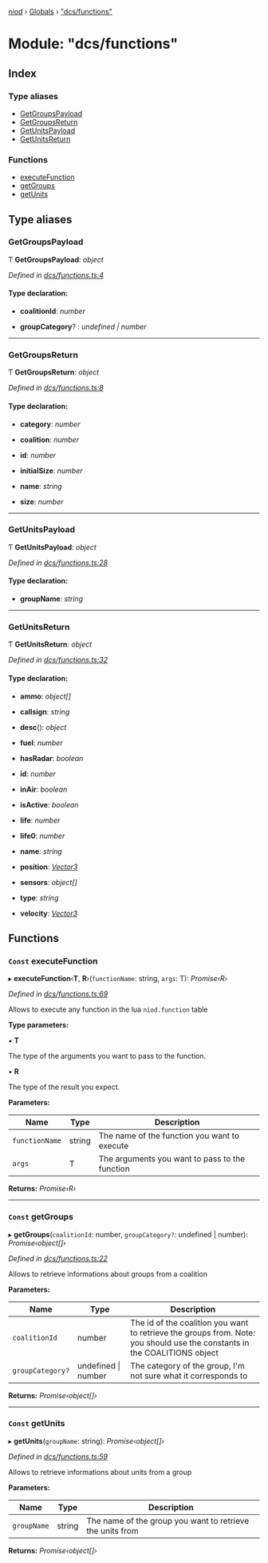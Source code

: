 [niod](../README.md) › [Globals](../globals.md) › ["dcs/functions"](_dcs_functions_.md)

# Module: "dcs/functions"

## Index

### Type aliases

* [GetGroupsPayload](_dcs_functions_.md#getgroupspayload)
* [GetGroupsReturn](_dcs_functions_.md#getgroupsreturn)
* [GetUnitsPayload](_dcs_functions_.md#getunitspayload)
* [GetUnitsReturn](_dcs_functions_.md#getunitsreturn)

### Functions

* [executeFunction](_dcs_functions_.md#const-executefunction)
* [getGroups](_dcs_functions_.md#const-getgroups)
* [getUnits](_dcs_functions_.md#const-getunits)

## Type aliases

###  GetGroupsPayload

Ƭ **GetGroupsPayload**: *object*

*Defined in [dcs/functions.ts:4](https://github.com/Ked57/NIOD/blob/3d4f24b/src/dcs/functions.ts#L4)*

#### Type declaration:

* **coalitionId**: *number*

* **groupCategory**? : *undefined | number*

___

###  GetGroupsReturn

Ƭ **GetGroupsReturn**: *object*

*Defined in [dcs/functions.ts:8](https://github.com/Ked57/NIOD/blob/3d4f24b/src/dcs/functions.ts#L8)*

#### Type declaration:

* **category**: *number*

* **coalition**: *number*

* **id**: *number*

* **initialSize**: *number*

* **name**: *string*

* **size**: *number*

___

###  GetUnitsPayload

Ƭ **GetUnitsPayload**: *object*

*Defined in [dcs/functions.ts:28](https://github.com/Ked57/NIOD/blob/3d4f24b/src/dcs/functions.ts#L28)*

#### Type declaration:

* **groupName**: *string*

___

###  GetUnitsReturn

Ƭ **GetUnitsReturn**: *object*

*Defined in [dcs/functions.ts:32](https://github.com/Ked57/NIOD/blob/3d4f24b/src/dcs/functions.ts#L32)*

#### Type declaration:

* **ammo**: *object[]*

* **callsign**: *string*

* **desc**(): *object*

* **fuel**: *number*

* **hasRadar**: *boolean*

* **id**: *number*

* **inAir**: *boolean*

* **isActive**: *boolean*

* **life**: *number*

* **life0**: *number*

* **name**: *string*

* **position**: *[Vector3](_utils_.md#vector3)*

* **sensors**: *object[]*

* **type**: *string*

* **velocity**: *[Vector3](_utils_.md#vector3)*

## Functions

### `Const` executeFunction

▸ **executeFunction**‹**T**, **R**›(`functionName`: string, `args`: T): *Promise‹R›*

*Defined in [dcs/functions.ts:69](https://github.com/Ked57/NIOD/blob/3d4f24b/src/dcs/functions.ts#L69)*

Allows to execute any function in the lua `niod.function` table

**Type parameters:**

▪ **T**

The type of the arguments you want to pass to the function.

▪ **R**

The type of the result you expect.

**Parameters:**

Name | Type | Description |
------ | ------ | ------ |
`functionName` | string | The name of the function you want to execute |
`args` | T | The arguments you want to pass to the function  |

**Returns:** *Promise‹R›*

___

### `Const` getGroups

▸ **getGroups**(`coalitionId`: number, `groupCategory?`: undefined | number): *Promise‹object[]›*

*Defined in [dcs/functions.ts:22](https://github.com/Ked57/NIOD/blob/3d4f24b/src/dcs/functions.ts#L22)*

Allows to retrieve informations about groups from a coalition

**Parameters:**

Name | Type | Description |
------ | ------ | ------ |
`coalitionId` | number | The id of the coalition you want to retrieve the groups from. Note: you should use the constants in the COALITIONS object |
`groupCategory?` | undefined &#124; number | The category of the group, I'm not sure what it corresponds to  |

**Returns:** *Promise‹object[]›*

___

### `Const` getUnits

▸ **getUnits**(`groupName`: string): *Promise‹object[]›*

*Defined in [dcs/functions.ts:59](https://github.com/Ked57/NIOD/blob/3d4f24b/src/dcs/functions.ts#L59)*

Allows to retrieve informations about units from a group

**Parameters:**

Name | Type | Description |
------ | ------ | ------ |
`groupName` | string | The name of the group you want to retrieve the units from  |

**Returns:** *Promise‹object[]›*
